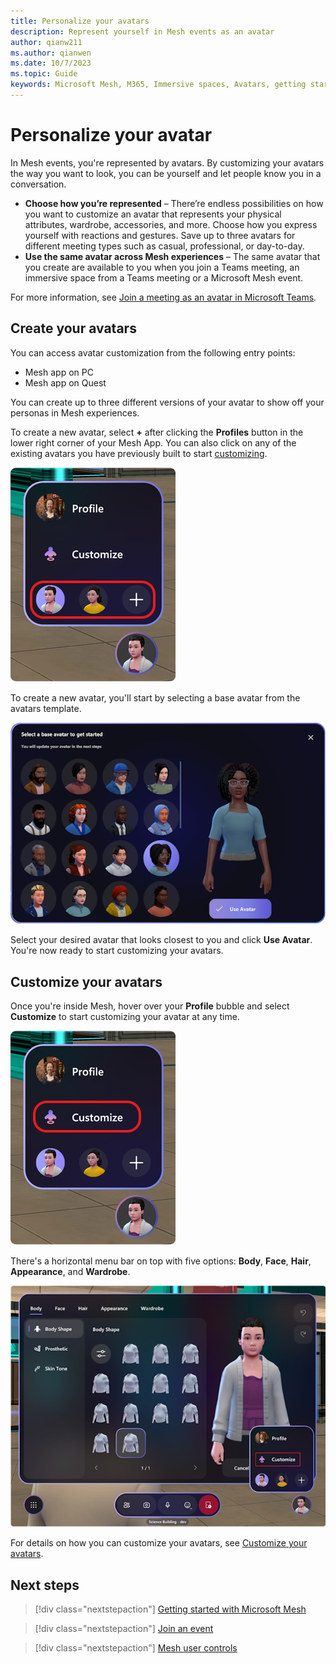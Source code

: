 ```yaml
---
title: Personalize your avatars
description: Represent yourself in Mesh events as an avatar
author: qianw211    
ms.author: qianwen
ms.date: 10/7/2023
ms.topic: Guide
keywords: Microsoft Mesh, M365, Immersive spaces, Avatars, getting started, documentation, features
---
```


# Personalize your avatar

In Mesh events, you're represented by avatars. By customizing your avatars the way you want to look, you can be yourself and let people know you in a conversation.

* **Choose how you’re represented** – There’re endless possibilities on how you want to customize an avatar that represents your physical attributes, wardrobe, accessories, and more. Choose how you express yourself with reactions and gestures. Save up to three avatars for different meeting types such as casual, professional, or day-to-day.
* **Use the same avatar across Mesh experiences** – The same avatar that you create are available to you when you join a Teams meeting, an immersive space from a Teams meeting or a Microsoft Mesh event.

For more information, see [Join a meeting as an avatar in Microsoft Teams](https://support.microsoft.com/office/join-a-meeting-as-an-avatar-in-microsoft-teams-5384e7b7-30c7-4bcb-8065-0c9e830cc8ad).

## Create your avatars

You can access avatar customization from the following entry points:

* Mesh app on PC
* Mesh app on Quest

You can create up to three different versions of your avatar to show off your personas in Mesh experiences. 

To create a new avatar, select **+** after clicking the **Profiles** button in the lower right corner of your Mesh App. You can also click on any of the existing avatars you have previously built to start [customizing](#customize-your-avatars).

![A screenshot of the Profile menu](media/profile-customize-avatar.png)

To create a new avatar, you'll start by selecting a base avatar from the avatars template.

![A screenshot of the avatars template](media/avatars-template.png)

Select your desired avatar that looks closest to you and click **Use Avatar**. You're now ready to start customizing your avatars.

## Customize your avatars

Once you're inside Mesh, hover over your **Profile** bubble and select **Customize** to start customizing your avatar at any time. 

![A screenshot of the Profile menu highlighting the customize button](media/profile-customize.png)

There's a horizontal menu bar on top with five options: **Body**, **Face**, **Hair**, **Appearance**, and **Wardrobe**.

![A screenshot of the avatars customization dialog](media/avatars-customization-dialog.png)

For details on how you can customize your avatars, see [Customize your avatars](https://support.microsoft.com/en-us/topic/be6a9703-f03d-4eb5-9908-995fdc5c91a8).

## Next steps

   > [!div class="nextstepaction"]
   > [Getting started with Microsoft Mesh](getting-started.md)

   > [!div class="nextstepaction"]
   > [Join an event](join-an-event.md)

   > [!div class="nextstepaction"]
   > [Mesh user controls](mesh-user-controls.md)